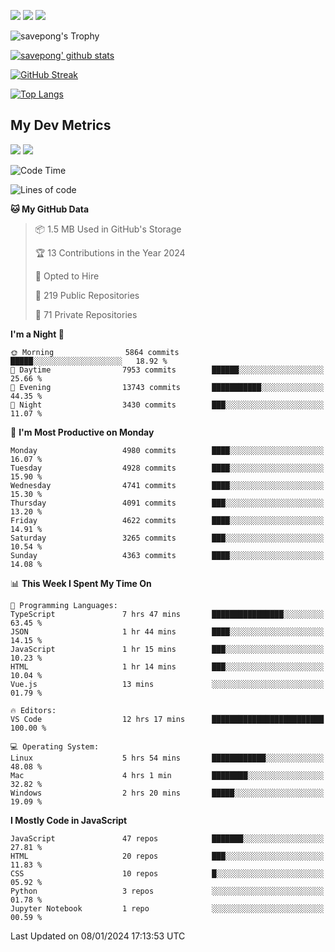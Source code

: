 [<img src="https://img.shields.io/badge/pongsiri.pisutakarathada.com-%230077B5.svg?&style=for-the-badge&color=orange" />](https://pongsiri.pisutakarathada.com)
[<img src="https://img.shields.io/badge/apps.saveworld.co-%230077B5.svg?&style=for-the-badge&color=2aa889" />](https://apps.saveworld.co)
[<img src="https://img.shields.io/badge/linkedin-%230077B5.svg?&style=for-the-badge&logo=linkedin&logoColor=white" />](https://www.linkedin.com/in/savepong)

![savepong's Trophy](https://github-profile-trophy.vercel.app/?username=savepong&theme=flat&rank=SECRET,SSS,SS,S,AAA,AA,A&margin-w=15&no-bg=true&no-frame=true)

[![savepong' github stats](https://github-readme-stats.vercel.app/api?username=savepong&show_icons=true&count_private=true&theme=gotham&hide_border=true&bg_color=00000000&text_color=768390FF)](https://pongsiri.pisutakarathada.com/posts/stats)

[![GitHub Streak](https://github-readme-streak-stats.herokuapp.com?user=savepong&theme=gotham&hide_border=true&background=00000000&dates=768390FF)](https://pongsiri.pisutakarathada.com/posts/stats)

[![Top Langs](https://github-readme-stats.vercel.app/api/top-langs/?username=savepong&layout=compact&langs_count=10&theme=gotham&hide_border=true&bg_color=00000000&text_color=768390FF)](https://pongsiri.pisutakarathada.com/posts/stats)

<!-- [![savepong's wakatime stats](https://github-readme-stats.vercel.app/api/wakatime?username=@savepong&layout=default&theme=gotham&hide_border=true&bg_color=00000000&text_color=768390FF)](https://pongsiri.pisutakarathada.com/posts/stats) -->

## My Dev Metrics

[![](https://komarev.com/ghpvc/?username=savepong&color=blue&label=Profile%20Views)](https://github.com/savepong)
[![](https://img.shields.io/github/followers/savepong?label=GitHub%20Followers)](https://github.com/savepong)

<!--START_SECTION:waka-->
![Code Time](http://img.shields.io/badge/Code%20Time-1%2C416%20hrs%208%20mins-blue)

![Lines of code](https://img.shields.io/badge/From%20Hello%20World%20I%27ve%20Written-56.2%20million%20lines%20of%20code-blue)

**🐱 My GitHub Data** 

> 📦 1.5 MB Used in GitHub's Storage 
 > 
> 🏆 13 Contributions in the Year 2024
 > 
> 💼 Opted to Hire
 > 
> 📜 219 Public Repositories 
 > 
> 🔑 71 Private Repositories 
 > 
**I'm a Night 🦉** 

```text
🌞 Morning                5864 commits        █████░░░░░░░░░░░░░░░░░░░░   18.92 % 
🌆 Daytime                7953 commits        ██████░░░░░░░░░░░░░░░░░░░   25.66 % 
🌃 Evening                13743 commits       ███████████░░░░░░░░░░░░░░   44.35 % 
🌙 Night                  3430 commits        ███░░░░░░░░░░░░░░░░░░░░░░   11.07 % 
```
📅 **I'm Most Productive on Monday** 

```text
Monday                   4980 commits        ████░░░░░░░░░░░░░░░░░░░░░   16.07 % 
Tuesday                  4928 commits        ████░░░░░░░░░░░░░░░░░░░░░   15.90 % 
Wednesday                4741 commits        ████░░░░░░░░░░░░░░░░░░░░░   15.30 % 
Thursday                 4091 commits        ███░░░░░░░░░░░░░░░░░░░░░░   13.20 % 
Friday                   4622 commits        ████░░░░░░░░░░░░░░░░░░░░░   14.91 % 
Saturday                 3265 commits        ███░░░░░░░░░░░░░░░░░░░░░░   10.54 % 
Sunday                   4363 commits        ████░░░░░░░░░░░░░░░░░░░░░   14.08 % 
```


📊 **This Week I Spent My Time On** 

```text
💬 Programming Languages: 
TypeScript               7 hrs 47 mins       ████████████████░░░░░░░░░   63.45 % 
JSON                     1 hr 44 mins        ████░░░░░░░░░░░░░░░░░░░░░   14.15 % 
JavaScript               1 hr 15 mins        ███░░░░░░░░░░░░░░░░░░░░░░   10.23 % 
HTML                     1 hr 14 mins        ███░░░░░░░░░░░░░░░░░░░░░░   10.04 % 
Vue.js                   13 mins             ░░░░░░░░░░░░░░░░░░░░░░░░░   01.79 % 

🔥 Editors: 
VS Code                  12 hrs 17 mins      █████████████████████████   100.00 % 

💻 Operating System: 
Linux                    5 hrs 54 mins       ████████████░░░░░░░░░░░░░   48.08 % 
Mac                      4 hrs 1 min         ████████░░░░░░░░░░░░░░░░░   32.82 % 
Windows                  2 hrs 20 mins       █████░░░░░░░░░░░░░░░░░░░░   19.09 % 
```

**I Mostly Code in JavaScript** 

```text
JavaScript               47 repos            ███████░░░░░░░░░░░░░░░░░░   27.81 % 
HTML                     20 repos            ███░░░░░░░░░░░░░░░░░░░░░░   11.83 % 
CSS                      10 repos            █░░░░░░░░░░░░░░░░░░░░░░░░   05.92 % 
Python                   3 repos             ░░░░░░░░░░░░░░░░░░░░░░░░░   01.78 % 
Jupyter Notebook         1 repo              ░░░░░░░░░░░░░░░░░░░░░░░░░   00.59 % 
```




 Last Updated on 08/01/2024 17:13:53 UTC
<!--END_SECTION:waka-->

<!--
**savepong/savepong** is a ✨ _special_ ✨ repository because its `README.md` (this file) appears on your GitHub profile.

Here are some ideas to get you started:

- 🔭 I’m currently working on WebComponents and TypeScript.
- 🌱 I’m currently learning ...
- 👯 I’m looking to collaborate on ...
- 🤔 I’m looking for help with ...
- 💬 Ask me about ...
- 📫 How to reach me: ...
- 😄 Pronouns: ...
- ⚡ Fun fact: ...
-->
